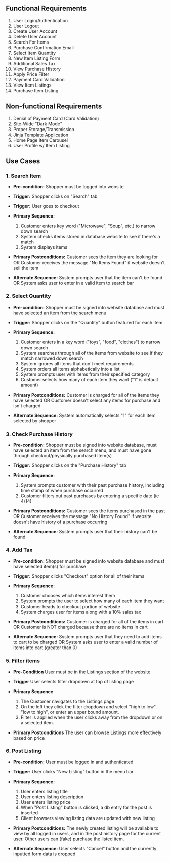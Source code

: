 ## Functional Requirements

1. User Login/Authentication
2. User Logout
3. Create User Account
4. Delete User Account
5. Search For Items
6. Purchase Confirmation Email
7. Select Item Quantity
8. New Item Listing Form
9. Additional Sales Tax
10. View Purchase History
11. Apply Price Filter
12. Payment Card Validation
13. View Item Listings
14. Purchase Item Listing

## Non-functional Requirements

1. Denial of Payment Card (Card Validation)
2. Site-Wide "Dark Mode"
3. Proper Storage/Transmission
4. Jinja Template Application
5. Home Page Item Carousel
6. User Profile w/ Item Listing


## Use Cases

### 1. Search Item
- **Pre-condition:** Shopper must be logged into website 

- **Trigger:** Shopper clicks on "Search" tab

- **Trigger:** User goes to checkout
               
- **Primary Sequence:**
  1. Customer enters key word ("Microwave", "Soup", etc.) to narrow down search
  2. System checks items stored in database website to see if there's a match
  5. System displays items  

- **Primary Postconditions:** Customer sees the item they are looking for OR Customer receives the message "No Items Found" if website doesn't sell the item

- **Alternate Sequence:** System prompts user that the item can't be found OR System asks user to enter in a valid item to search bar


### 2. Select Quantity
- **Pre-condition:** Shopper must be signed into website database and must have selected an item from the search menu

- **Trigger:** Shopper clicks on the "Quantity" button featured for each item

- **Primary Sequence:**
  1. Customer enters in a key word ("toys", "food", "clothes") to narrow down search
  2. System searches through all of the items from website to see if they match narrowed down search
  3. System ignores all items that don't meet requirements
  4. System orders all items alphabetically into a list
  5. System prompts user with items from their specified category
  6. Customer selects how many of each item they want ("1" is default amount)

- **Primary Postconditions:** Customer is charged for all of the items they have selected OR Customer doesn't select any items for purchase and isn't charged

- **Alternate Sequence:** System automatically selects "1" for each item selected by shopper


### 3. Check Purchase History
- **Pre-condition:** Shopper must be signed into website database, must have selected an item from the search menu, and must have gone through checkout/physically purchased item(s)

- **Trigger:** Shopper clicks on the "Purchase History" tab 

- **Primary Sequence:**
  1. System prompts customer with their past purchase history, including time stamp of when purchase occurred
  2. Customer filters out past purchases by entering a specific date (ie 4/14)


- **Primary Postconditions:** Customer sees the items purchased in the past
                                OR
                              Customer receives the message "No History Found" if website doesn't have history of a purchase occurring



- **Alternate Sequence:** System prompts user that their history can't be found


### 4. Add Tax
- **Pre-condition:** Shopper must be signed into website database and must have selected item(s) for purchase

- **Trigger:** Shopper clicks "Checkout" option for all of their items

- **Primary Sequence:**

  1. Customer chooses which items interest them
  2. System prompts the user to select how many of each item they want
  3. Customer heads to checkout portion of website
  4. System charges user for items along with a 10% sales tax

- **Primary Postconditions:** Customer is charged for all of the items in cart
                                OR
                              Customer is NOT charged because there are no items in cart


- **Alternate Sequence:** System prompts user that they need to add items to cart to be charged OR System asks user to enter a valid number of items into cart (greater than 0)


### 5. Filter items 
- **Pre-Condition** User must be in the Listings section of the website

- **Trigger** User selects filter dropdown at top of listing page

- **Primary Sequence**
   1. The Customer navigates to the Listings page
   2. On the left they click the filter dropdown and select "high to low". "low to high", or enter an upper bound amount.
   3. Filter is applied when the user clicks away from the dropdown or on a selected item.

- **Primary Postconditions** The user can browse Listings more effectively based on price


### 6. Post Listing
- **Pre-condition:** User must be logged in and authenticated

- **Trigger:** User clicks "New Listing" button in the menu bar

- **Primary Sequence:**
  1. User enters listing title
  2. User enters listing description
  3. User enters listing price
  4. When "Post Listing" button is clicked, a db entry for the post is inserted
  5. Client browsers viewing listing data are updated with new listing

- **Primary Postconditions:** The newly created listing will be available to view by all logged in users, and in the post history page for the current user. Other users can (fake) purchase the listed item.

- **Alternate Sequence:** User selects "Cancel" button and the currently inputted form data is dropped
